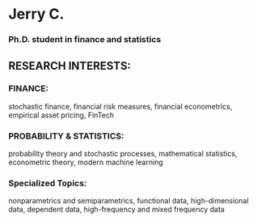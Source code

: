 # Jerry C.
### Ph.D. student in finance and statistics

## RESEARCH INTERESTS: 
### FINANCE: 
stochastic finance, financial risk measures, financial econometrics, empirical asset pricing, FinTech
### PROBABILITY & STATISTICS:
probability theory and stochastic processes, mathematical statistics, econometric theory, modern machine learning
### Specialized Topics: 
nonparametrics and semiparametrics, functional data, high-dimensional data, dependent data, high-frequency and mixed frequency data
  
